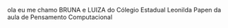ola eu me chamo BRUNA e LUIZA do Cólegio Estadual Leonilda Papen  da aula de Pensamento Computacional
